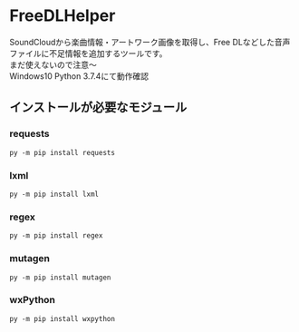 # FreeDLHelper
SoundCloudから楽曲情報・アートワーク画像を取得し、Free DLなどした音声ファイルに不足情報を追加するツールです。\
まだ使えないので注意～\
Windows10 Python 3.7.4にて動作確認 

## インストールが必要なモジュール
### requests
`py -m pip install requests`
### lxml
`py -m pip install lxml`
### regex
`py -m pip install regex`
### mutagen
`py -m pip install mutagen`
### wxPython
`py -m pip install wxpython`
